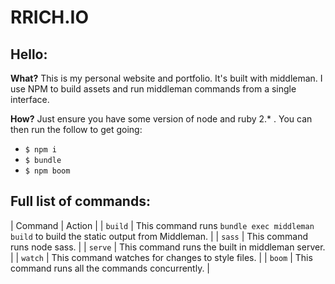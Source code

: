 # RRICH.IO

## Hello:

**What?** This is my personal website and portfolio. It's built with middleman. I use NPM to build assets and run middleman commands from a single interface.

**How?** Just ensure you have some version of node and ruby 2.* . You can then run the follow to get going:

- `$ npm i`
- `$ bundle`
- `$ npm boom`

## Full list of commands:

| Command | Action |
| `build` | This command runs `bundle exec middleman build` to build the static output from Middleman. |
| `sass`  | This command runs node sass. |
| `serve` | This command runs the built in middleman server. |
| `watch` | This command watches for changes to style files. |
| `boom`  | This command runs all the commands concurrently. |
